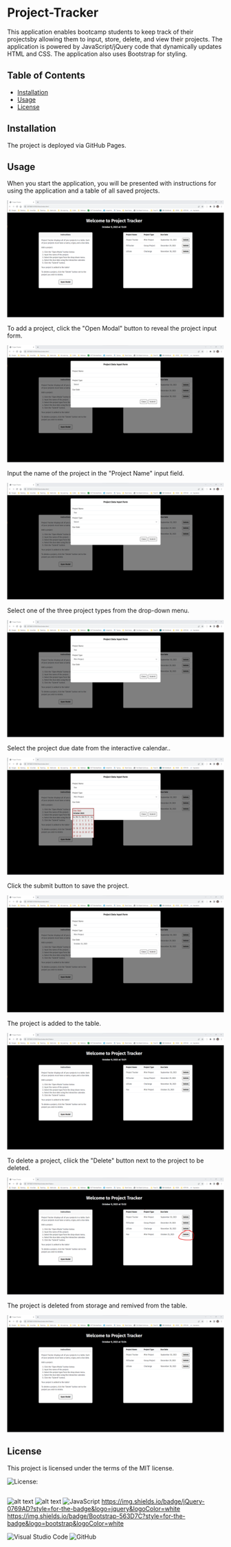 # Project-Tracker

This application enables bootcamp students to keep track of their projectsby allowing them to input, store, delete, and view their projects. The application is powered by JavaScript/jQuery code that dynamically updates HTML and CSS. The application also uses Bootstrap for styling.


## Table of Contents

* [Installation](#installation)
* [Usage](#usage)
* [License](#license)
  
  
## Installation

The project is deployed via GitHub Pages.


## Usage

When you start the application, you will be presented with instructions for using the application and a table of all saved projects.

![Alt text](image.png)

To add a project, click the "Open Modal" button to reveal the project input form.
  
![Alt text](image-1.png)


Input the name of the project in the "Project Name" input field.

![Alt text](image-2.png)


Select one of the three project types from the drop-down menu.

![Alt text](image-3.png)


Select the project due date from the interactive calendar..

![Alt text](image-5.png)


Click the submit button to save the project.

![Alt text](image-6.png)


The project is added to the table.

![Alt text](image-7.png)


To delete a project, cliick the "Delete" button next to the project to be deleted.

![Alt text](image-9.png)


The project is deleted from storage and remived from the table.

![Alt text](image-10.png)


## License
This project is licensed under the terms of the MIT license.

![License: ](https://img.shields.io/badge/License-MIT-blueviolet.svg)


##
![alt text](https://img.shields.io/badge/HTML-239120?style=for-the-badge&logo=html5&logoColor=white) ![alt text]( https://img.shields.io/badge/CSS-239120?&style=for-the-badge&logo=css3&logoColor=white) ![JavaScript](https://img.shields.io/badge/javascript-%23323330.svg?style=for-the-badge&logo=javascript&logoColor=%23F7DF1E) https://img.shields.io/badge/jQuery-0769AD?style=for-the-badge&logo=jquery&logoColor=white https://img.shields.io/badge/Bootstrap-563D7C?style=for-the-badge&logo=bootstrap&logoColor=white
  
![Visual Studio Code](https://img.shields.io/badge/Visual%20Studio%20Code-0078d7.svg?style=for-the-badge&logo=visual-studio-code&logoColor=white) ![GitHub](https://img.shields.io/badge/github-%23121011.svg?style=for-the-badge&logo=github&logoColor=white)
